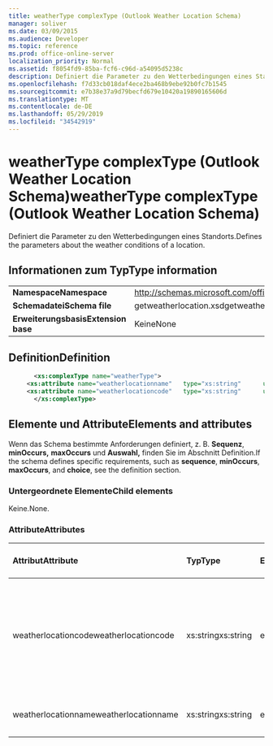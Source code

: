```yaml
---
title: weatherType complexType (Outlook Weather Location Schema)
manager: soliver
ms.date: 03/09/2015
ms.audience: Developer
ms.topic: reference
ms.prod: office-online-server
localization_priority: Normal
ms.assetid: f8054fd9-85ba-fcf6-c96d-a54095d5238c
description: Definiert die Parameter zu den Wetterbedingungen eines Standorts.
ms.openlocfilehash: f7d33cb018daf4ece2ba468b9ebe92b0fc7b1545
ms.sourcegitcommit: e7b38e37a9d79becfd679e10420a19890165606d
ms.translationtype: MT
ms.contentlocale: de-DE
ms.lasthandoff: 05/29/2019
ms.locfileid: "34542919"
---
```

# <a name="weathertype-complextype-outlook-weather-location-schema"></a><span data-ttu-id="d5f20-103">weatherType complexType (Outlook Weather Location Schema)</span><span class="sxs-lookup"><span data-stu-id="d5f20-103">weatherType complexType (Outlook Weather Location Schema)</span></span>

<span data-ttu-id="d5f20-104">Definiert die Parameter zu den Wetterbedingungen eines Standorts.</span><span class="sxs-lookup"><span data-stu-id="d5f20-104">Defines the parameters about the weather conditions of a location.</span></span>
  
## <a name="type-information"></a><span data-ttu-id="d5f20-105">Informationen zum Typ</span><span class="sxs-lookup"><span data-stu-id="d5f20-105">Type information</span></span>

|||
|:-----|:-----|
|<span data-ttu-id="d5f20-106">**Namespace**</span><span class="sxs-lookup"><span data-stu-id="d5f20-106">**Namespace**</span></span> <br/> |http://schemas.microsoft.com/office/outlook/15/getweatherlocation.xsd  <br/> |
|<span data-ttu-id="d5f20-107">**Schemadatei**</span><span class="sxs-lookup"><span data-stu-id="d5f20-107">**Schema file**</span></span> <br/> |<span data-ttu-id="d5f20-108">getweatherlocation.xsd</span><span class="sxs-lookup"><span data-stu-id="d5f20-108">getweatherlocation.xsd</span></span>  <br/> |
|<span data-ttu-id="d5f20-109">**Erweiterungsbasis**</span><span class="sxs-lookup"><span data-stu-id="d5f20-109">**Extension base**</span></span> <br/> |<span data-ttu-id="d5f20-110">Keine</span><span class="sxs-lookup"><span data-stu-id="d5f20-110">None</span></span>  <br/> |
   
## <a name="definition"></a><span data-ttu-id="d5f20-111">Definition</span><span class="sxs-lookup"><span data-stu-id="d5f20-111">Definition</span></span>

```XML
       <xs:complexType name="weatherType">
     <xs:attribute name="weatherlocationname"   type="xs:string"      use="required"     />
     <xs:attribute name="weatherlocationcode"   type="xs:string"      use="required"     />
       </xs:complexType>

```

## <a name="elements-and-attributes"></a><span data-ttu-id="d5f20-112">Elemente und Attribute</span><span class="sxs-lookup"><span data-stu-id="d5f20-112">Elements and attributes</span></span>

<span data-ttu-id="d5f20-113">Wenn das Schema bestimmte Anforderungen definiert, z. B. **Sequenz**, **minOccurs,** **maxOccurs** und **Auswahl,** finden Sie im Abschnitt Definition.</span><span class="sxs-lookup"><span data-stu-id="d5f20-113">If the schema defines specific requirements, such as **sequence**, **minOccurs**, **maxOccurs**, and **choice**, see the definition section.</span></span> 
  
### <a name="child-elements"></a><span data-ttu-id="d5f20-114">Untergeordnete Elemente</span><span class="sxs-lookup"><span data-stu-id="d5f20-114">Child elements</span></span>

<span data-ttu-id="d5f20-115">Keine.</span><span class="sxs-lookup"><span data-stu-id="d5f20-115">None.</span></span>
  
### <a name="attributes"></a><span data-ttu-id="d5f20-116">Attribute</span><span class="sxs-lookup"><span data-stu-id="d5f20-116">Attributes</span></span>

|<span data-ttu-id="d5f20-117">**Attribut**</span><span class="sxs-lookup"><span data-stu-id="d5f20-117">**Attribute**</span></span>|<span data-ttu-id="d5f20-118">**Typ**</span><span class="sxs-lookup"><span data-stu-id="d5f20-118">**Type**</span></span>|<span data-ttu-id="d5f20-119">**Erforderlich**</span><span class="sxs-lookup"><span data-stu-id="d5f20-119">**Required**</span></span>|<span data-ttu-id="d5f20-120">**Beschreibung**</span><span class="sxs-lookup"><span data-stu-id="d5f20-120">**Description**</span></span>|<span data-ttu-id="d5f20-121">**Mögliche Werte**</span><span class="sxs-lookup"><span data-stu-id="d5f20-121">**Possible values**</span></span>|
|:-----|:-----|:-----|:-----|:-----|
|<span data-ttu-id="d5f20-122">weatherlocationcode</span><span class="sxs-lookup"><span data-stu-id="d5f20-122">weatherlocationcode</span></span>  <br/> |<span data-ttu-id="d5f20-123">xs:string</span><span class="sxs-lookup"><span data-stu-id="d5f20-123">xs:string</span></span>  <br/> |<span data-ttu-id="d5f20-124">erforderlich</span><span class="sxs-lookup"><span data-stu-id="d5f20-124">required</span></span>  <br/> |<span data-ttu-id="d5f20-125">Gibt einen Code an, der dem Speicherort zugeordnet ist, um mehrere Speicherorte mit demselben Namen zu unterscheiden.</span><span class="sxs-lookup"><span data-stu-id="d5f20-125">Specifies a code that is associated with the location to distinguish multiple locations with the same name.</span></span>  <br/> |<span data-ttu-id="d5f20-126">Ein Wert vom Typ xs:string</span><span class="sxs-lookup"><span data-stu-id="d5f20-126">A value of the type xs:string</span></span>  <br/> |
|<span data-ttu-id="d5f20-127">weatherlocationname</span><span class="sxs-lookup"><span data-stu-id="d5f20-127">weatherlocationname</span></span>  <br/> |<span data-ttu-id="d5f20-128">xs:string</span><span class="sxs-lookup"><span data-stu-id="d5f20-128">xs:string</span></span>  <br/> |<span data-ttu-id="d5f20-129">erforderlich</span><span class="sxs-lookup"><span data-stu-id="d5f20-129">required</span></span>  <br/> |<span data-ttu-id="d5f20-130">Gibt den Namen des Speicherorts an.</span><span class="sxs-lookup"><span data-stu-id="d5f20-130">Specifies the name of the location.</span></span>  <br/> |<span data-ttu-id="d5f20-131">Ein Wert vom Typ xs:string</span><span class="sxs-lookup"><span data-stu-id="d5f20-131">A value of the type xs:string</span></span>  <br/> |
   

